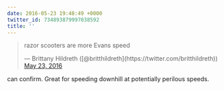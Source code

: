 ```yaml
---
date: 2016-05-23 19:48:49 +0000
twitter_id: 734893879997038592
title: ''
---
```


<blockquote class="twitter-tweet"><p lang="en" dir="ltr">razor scooters are more Evans speed</p>&mdash; Brittany Hildreth ([@britthildreth](https://twitter.com/britthildreth)) <a href="https://twitter.com/britthildreth/status/734893316932698112?ref_src=twsrc%5Etfw">May 23, 2016</a></blockquote>
<script async src="https://platform.twitter.com/widgets.js" charset="utf-8"></script>

can confirm. Great for speeding downhill at potentially perilous speeds.
